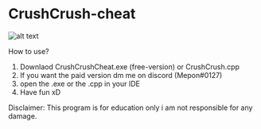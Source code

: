 # CrushCrush-cheat

![alt text](https://i.ibb.co/cDj9fqG/WM-Screenshots-20220119203300.png)

How to use?
1. Downlaod CrushCrushCheat.exe (free-version) or CrushCrush.cpp
2. If you want the paid version dm me on discord (Mepon#0127)
3. open the .exe or the .cpp in your IDE
4. Have fun xD


Disclaimer: This program is for education only i am not responsible for any damage.
